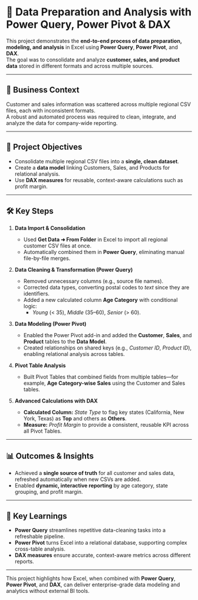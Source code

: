 # 🧮 Data Preparation and Analysis with Power Query, Power Pivot & DAX

This project demonstrates the **end-to-end process of data preparation, modeling, and analysis** in Excel using **Power Query**, **Power Pivot**, and **DAX**.  
The goal was to consolidate and analyze **customer, sales, and product data** stored in different formats and across multiple sources.

---

## 🧾 Business Context
Customer and sales information was scattered across multiple regional CSV files, each with inconsistent formats.  
A robust and automated process was required to clean, integrate, and analyze the data for company-wide reporting.

---

## 🎯 Project Objectives
- Consolidate multiple regional CSV files into a **single, clean dataset**.  
- Create a **data model** linking Customers, Sales, and Products for relational analysis.  
- Use **DAX measures** for reusable, context-aware calculations such as profit margin.

---

## 🛠️ Key Steps

1. **Data Import & Consolidation**  
   - Used **Get Data ➜ From Folder** in Excel to import all regional customer CSV files at once.  
   - Automatically combined them in **Power Query**, eliminating manual file-by-file merges.

2. **Data Cleaning & Transformation (Power Query)**  
   - Removed unnecessary columns (e.g., source file names).  
   - Corrected data types, converting postal codes to *text* since they are identifiers.  
   - Added a new calculated column **Age Category** with conditional logic:  
     - *Young* (< 35), *Middle* (35–60), *Senior* (> 60).

3. **Data Modeling (Power Pivot)**  
   - Enabled the Power Pivot add-in and added the **Customer**, **Sales**, and **Product** tables to the **Data Model**.  
   - Created relationships on shared keys (e.g., *Customer ID*, *Product ID*), enabling relational analysis across tables.

4. **Pivot Table Analysis**  
   - Built Pivot Tables that combined fields from multiple tables—for example, **Age Category-wise Sales** using the Customer and Sales tables.

5. **Advanced Calculations with DAX**  
   - **Calculated Column:** *State Type* to flag key states (California, New York, Texas) as **Top** and others as **Others**.  
   - **Measure:** *Profit Margin* to provide a consistent, reusable KPI across all Pivot Tables.

---

## 📊 Outcomes & Insights
- Achieved a **single source of truth** for all customer and sales data, refreshed automatically when new CSVs are added.  
- Enabled **dynamic, interactive reporting** by age category, state grouping, and profit margin.

---

## 🧠 Key Learnings
- **Power Query** streamlines repetitive data-cleaning tasks into a refreshable pipeline.  
- **Power Pivot** turns Excel into a relational database, supporting complex cross-table analysis.  
- **DAX measures** ensure accurate, context-aware metrics across different reports.

---

This project highlights how Excel, when combined with **Power Query**, **Power Pivot**, and **DAX**, can deliver enterprise-grade data modeling and analytics without external BI tools.

